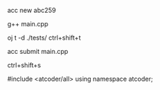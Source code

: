 <!-- フォルダを作成 -->
acc new abc259

<!-- 問題を解いたらコンパイル -->
g++ main.cpp

<!-- テストを実行する -->
oj t -d ./tests/
ctrl+shift+t


<!-- 提出 -->
acc submit main.cpp

ctrl+shift+s

<!-- acl使う場合 -->
#include <atcoder/all>
using namespace atcoder;
